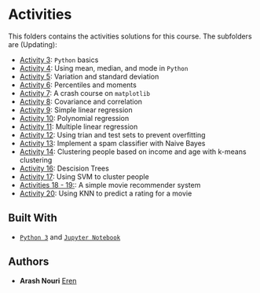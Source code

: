# Activities

This folders contains the activities solutions for this course. The subfolders are (Updating): 
* [Activity 3](): `Python` basics 
* [Activity 4](): Using mean, median, and mode in `Python`
* [Activity 5](): Variation and standard deviation
* [Activity 6](): Percentiles and moments
* [Activity 7](): A crash course on `matplotlib`
* [Activity 8](): Covariance and correlation
* [Activity 9](): Simple linear regression
* [Activity 10](https://github.com/arasharn/Data-Science-Deep-Learning-Machine-Learning-with-Python/tree/master/Activities/Activity%2010): Polynomial regression
* [Activity 11](https://github.com/arasharn/Data-Science-Deep-Learning-Machine-Learning-with-Python/tree/master/Activities/Activity%2011): Multiple linear regression
* [Activity 12](https://github.com/arasharn/Data-Science-Deep-Learning-Machine-Learning-with-Python/tree/master/Activities/Activity%2012): Using trian and test sets to prevent overfitting
* [Activity 13](https://github.com/arasharn/Data-Science-Deep-Learning-Machine-Learning-with-Python/tree/master/Activities/Activity%2013): Implement a spam classifier with Naive Bayes 
* [Activity 14](https://github.com/arasharn/Data-Science-Deep-Learning-Machine-Learning-with-Python/tree/master/Activities/Activity%2014): Clustering people based on income and age with k-means clustering
* [Activity 16](https://github.com/arasharn/Data-Science-Deep-Learning-Machine-Learning-with-Python/tree/master/Activities/Activity%2016): Descision Trees
* [Activity 17](https://github.com/arasharn/Data-Science-Deep-Learning-Machine-Learning-with-Python/tree/master/Activities/Activity%2017): Using SVM to cluster people
* [Activities 18 - 19:](https://github.com/arasharn/Data-Science-Deep-Learning-Machine-Learning-with-Python/tree/master/Activities/Activities%2018%20-%2019): A simple movie recommender system
* [Activity 20](https://github.com/arasharn/Data-Science-Deep-Learning-Machine-Learning-with-Python/tree/master/Activities/Activity%2020): Using KNN to predict a rating for a movie

## Built With

* [`Python 3`](https://www.python.org/download/releases/3.0/) and [`Jupyter Notebook`](http://jupyter.org)

## Authors

* **Arash Nouri** [Eren](https://github.com/arasharn)

